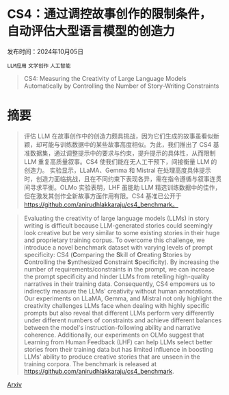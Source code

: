 # CS4：通过调控故事创作的限制条件，自动评估大型语言模型的创造力

发布时间：2024年10月05日

`LLM应用` `文学创作` `人工智能`

> CS4: Measuring the Creativity of Large Language Models Automatically by Controlling the Number of Story-Writing Constraints

# 摘要

> 评估 LLM 在故事创作中的创造力颇具挑战，因为它们生成的故事虽看似新颖，却可能与训练数据中的某些故事高度相似。为此，我们推出了 CS4 基准数据集，通过调整提示中的要求与约束，提升提示的具体性，从而限制 LLM 重复高质量叙事。CS4 使我们能在无人工干预下，间接衡量 LLM 的创造力。  实验显示，LLaMA、Gemma 和 Mistral 在处理高度具体提示时，创造力面临挑战，且在不同约束下表现各异，需在指令遵循与叙事连贯间寻求平衡。OLMo 实验表明，LHF 虽能助 LLM 精选训练数据中的佳作，但在激发其创作全新故事方面作用有限。CS4 基准已公开于 https://github.com/anirudhlakkaraju/cs4_benchmark。

> Evaluating the creativity of large language models (LLMs) in story writing is difficult because LLM-generated stories could seemingly look creative but be very similar to some existing stories in their huge and proprietary training corpus. To overcome this challenge, we introduce a novel benchmark dataset with varying levels of prompt specificity: CS4 ($\mathbf{C}$omparing the $\mathbf{S}$kill of $\mathbf{C}$reating $\mathbf{S}$tories by $\mathbf{C}$ontrolling the $\mathbf{S}$ynthesized $\mathbf{C}$onstraint $\mathbf{S}$pecificity). By increasing the number of requirements/constraints in the prompt, we can increase the prompt specificity and hinder LLMs from retelling high-quality narratives in their training data. Consequently, CS4 empowers us to indirectly measure the LLMs' creativity without human annotations.
  Our experiments on LLaMA, Gemma, and Mistral not only highlight the creativity challenges LLMs face when dealing with highly specific prompts but also reveal that different LLMs perform very differently under different numbers of constraints and achieve different balances between the model's instruction-following ability and narrative coherence. Additionally, our experiments on OLMo suggest that Learning from Human Feedback (LHF) can help LLMs select better stories from their training data but has limited influence in boosting LLMs' ability to produce creative stories that are unseen in the training corpora. The benchmark is released at https://github.com/anirudhlakkaraju/cs4_benchmark.

[Arxiv](https://arxiv.org/abs/2410.04197)